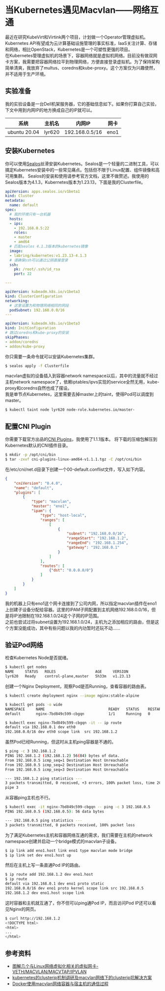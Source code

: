 # 当Kubernetes遇见Macvlan——网络互通

最近在研究KubeVirt和Virtink两个项目，计划做一个Operator管理虚拟机。Kubernetes API有望成为云计算基础设施管理的事实标准，IaaS关注计算、存储和网络，相比OpenStack，Kubernetes是一个可塑性更强的项目。  
在Kubernetes管理虚拟机的场景下，容器网络就是虚拟机网络。目前没有做双网卡方案，我需要把容器网络拉平到物理网络，方便直接登录虚拟机。为了保持架构简单清爽，我放弃了multus、coredns和kube-proxy。这个方案仅为兴趣使然，并不适用于生产环境。

## 实验准备
我的实验设备是一台Dell机架服务器，它的基础信息如下。如果你打算自己实验，下文中用到内网IP的地方换成自己的IP就可以。

|系统|主机名|内网IP|网卡|
|---|---|---|---|
|ubuntu 20.04|lyr620|192.168.0.5/16|eno1|

## 安装Kubernetes
你可以使用[Sealos](​docs.sealos.io/zh-Hans/)丝滑安装Kubernetes。Sealos是一个轻量的二进制工具，可以搞定Kubernetes安装中的一些常见痛点。包括但不限于Linux配置、组件镜像和高可用集群。  Sealos的安装和使用请参考官方文档，这里不做赘述。我使用的Sealos版本为4.1.3，Kubernetes版本为1.23.13，下面是我的Clusterfile。  

```yaml
apiVersion: apps.sealos.io/v1beta1
kind: Cluster
metadata:
  name: default
spec:
  # 我的环境只有一台机器
  hosts:
  - ips:
    - 192.168.0.5:22
    roles:
    - master
    - amd64
  # 匹配sealos 4.1.3版本的kubernetes镜像
  image:
  - labring/kubernetes:v1.23.13-4.1.3
  # 请确保ssh可以通过公钥直接登录
  ssh:
    pk: /root/.ssh/id_rsa
    port: 22

---

apiVersion: kubeadm.k8s.io/v1beta3
kind: ClusterConfiguration
networking:
  # 这里设置为和物理网络相同的网段
  podSubnet: 192.168.0.0/16
---

apiVersion: kubeadm.k8s.io/v1beta3
kind: InitConfiguration
# 跳过coredns和kube-proxy的安装
skipPhases:
- addon/coredns
- addon/kube-proxy
```
你只需要一条命令就可以安装Kubernetes集群。
```bash
$ sealos apply -f Clusterfile
```
macvlan虚拟的设备插入到容器network namespace以后，其中的流量就不经过主机network namespace了，依赖iptables/ipvs实现的service全然无用，kube-proxy和coredns自然也成了摆设。  
我是单节点Kubernetes，这里需要去掉master上的taint，使得Pod可以调度到master。
```bash
$ kubectl taint node lyr620 node-role.kubernetes.io/master-
```

## 配置CNI Plugin
你需要下载官方出品的[CNI Plugins](​github.com/containernetworking/plugins/releases)，我使用了1.1.1版本。
将下载的压缩包解压到Kubernetes默认的CNI插件目录。
```bash
$ mkdir -p /opt/cni/bin
$ tar -zxvf cni-plugins-linux-amd64-v1.1.1.tgz -C /opt/cni/bin
```
在/etc/cni/net.d目录下创建一个00-default.conflist文件，写入如下内容。
```json
{
    "cniVersion": "0.4.0",
    "name": "default",
    "plugins": [
        {
            "type": "macvlan",
            "master": "eno1",
            "ipam": {
                "type": "host-local",
                "ranges": [
                    [
                        {
                            "subnet": "192.168.0.0/16",
                            "rangeStart": "192.168.1.2",
                            "rangeEnd": "192.168.1.254",
                            "gateway": "192.168.0.1"
                        }
                    ]
                ],
                "routes": [
                    {"dst": "0.0.0.0/0"}
                ]
            }
        }
    ]
}
```
我的机器上只有eno1这个网卡连接到了公司内网，所以指定macvlan插件在eno1上创建子设备分配给容器。这里的IPAM子网配置到主机网络192.168.0.0/16，但是将IP池限制在192.168.1.0/24这个子网的IP范围。  
之前也尝试过将subnet设置为192.168.1.0/24，主机为之添加相应的路由，但是这个方案没能成功，其中有些问题以我的内功暂时还玩不动......

## 验证Pod网络
检查Kubernetes Node是否就绪。
```bash
$ kubectl get nodes
NAME     STATUS   ROLES                  AGE     VERSION
lyr620   Ready    control-plane,master   5h33m   v1.23.13
```
创建一个Nginx Deployment，观察Pod是否Running，查看容器的路由表。
```bash
$ kubectl create deployment nginx --image nginx:stable-alpine

$ kubectl get pods -o wide
NAMESPACE     NAME                             READY   STATUS    RESTARTS   AGE    IP   
default       nginx-7bd849c599-cbgqn           1/1     Running   0          5s     192.168.1.2

$ kubectl exec nginx-7bd849c599-cbgqn -it -- ip route
default via 192.168.0.1 dev eth0
192.168.0.0/16 dev eth0 scope link  src 192.168.1.2
```
虽然Pod已经Running，但这时从主机ping容器是不通的。
```bash
$ ping -c 3 192.168.1.2
PING 192.168.1.2 (192.168.1.2) 56(84) bytes of data.
From 192.168.0.5 icmp_seq=1 Destination Host Unreachable
From 192.168.0.5 icmp_seq=2 Destination Host Unreachable
From 192.168.0.5 icmp_seq=3 Destination Host Unreachable

--- 192.168.1.2 ping statistics ---
3 packets transmitted, 0 received, +3 errors, 100% packet loss, time 2027ms
pipe 3
```
从容器ping主机也不行。
```bash
$ kubectl exec -it nginx-7bd849c599-cbgqn -- ping -c 3 192.168.0.5
PING 192.168.0.5 (192.168.0.5): 56 data bytes

--- 192.168.0.5 ping statistics ---
3 packets transmitted, 0 packets received, 100% packet loss
```
为了满足Kubernetes主机和容器网络互通的需求，我们需要在主机的network namespace创建并启动一个bridge模式的macvlan子设备。
```bash
$ ip link add eno1.host link eno1 type macvlan mode bridge
$ ip link set dev eno1.host up
```
然后在主机上写一条直通Pod IP的路由。
```bash
$ ip route add 192.168.1.2 dev eno1.host
$ ip route
default via 192.168.0.1 dev eno1 proto static
192.168.0.0/16 dev eno1 proto kernel scope link src 192.168.0.5
192.168.1.2 dev eno1.host scope link
```
这时容器和主机就互通了，你不但可以ping通Pod IP，而且访问Pod IP还可以看见Nginx的网页。
```bash
$ curl http://192.168.1.2
<!DOCTYPE html>
<html>
...
</html>
```

## 参考资料
+ [图解几个与Linux网络虚拟化相关的虚拟网卡-VETH/MACVLAN/MACVTAP/IPVLAN](https://blog.csdn.net/dog250/article/details/45788279)  
+ [kubernetes的clusterip机制调研及macvlan网络下的clusterip坑解决方案](https://zhuanlan.zhihu.com/p/67384482)
+ [Docker使用macvlan网络容器与宿主机的通信过程](https://smalloutcome.com/2021/07/18/Docker-%E4%BD%BF%E7%94%A8-macvlan-%E7%BD%91%E7%BB%9C%E5%AE%B9%E5%99%A8%E4%B8%8E%E5%AE%BF%E4%B8%BB%E6%9C%BA%E7%9A%84%E9%80%9A%E4%BF%A1%E8%BF%87%E7%A8%8B/)
